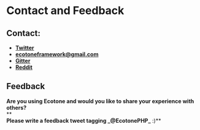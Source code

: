 # Contact and Feedback

## **Contact:**

* [**Twitter**](https://twitter.com/EcotonePHP)
* **ecotoneframework@gmail.com**
* [**Gitter**](https://gitter.im/EcotonePHP/community)
* [**Reddit**](https://www.reddit.com/r/ecotone)

## **Feedback**

**Are you using Ecotone and would you like to share your experience with others?**\
****\
**Please write a feedback tweet tagging **_**@EcotonePHP**_** :)**&#x20;

